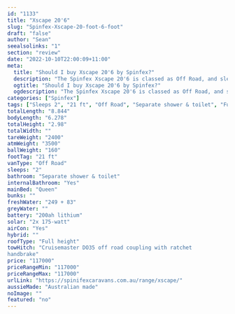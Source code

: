 ```yaml
---
id: "1133"
title: "Xscape 20'6"
slug: "Spinfex-Xscape-20-foot-6-foot"
draft: "false"
author: "Sean"
seealsolinks: "1"
section: "review"
date: "2022-10-10T22:00:09+11:00"
meta:
  title: "Should I buy Xscape 20'6 by Spinfex?"
  description: "The Spinfex Xscape 20'6 is classed as Off Road, and sleeps 2 people. It is Australian made and comes in at 21 ft. It generally has Separate shower & toilet."
  ogtitle: "Should I buy Xscape 20'6 by Spinfex?"
  ogdescription: "The Spinfex Xscape 20'6 is classed as Off Road, and sleeps 2 people. It is Australian made and comes in at 21 ft. It generally has Separate shower & toilet."
categories: ["Spinfex"]
tags: ["Sleeps 2", "21 ft", "Off Road", "Separate shower & toilet", "Full height", "Over 100k"]
totalLength: "8.844"
bodyLength: "6.278"
totalHeight: "2.98"
totalWidth: ""
tareWeight: "2400"
atmWeight: "3500"
ballWeight: "160"
footTag: "21 ft"
vanType: "Off Road"
sleeps: "2"
bathroom: "Separate shower & toilet"
internalBathroom: "Yes"
mainBed: "Queen"
bunks: ""
freshWater: "249 + 83"
greyWater: ""
battery: "200ah lithium"
solar: "2x 175-watt"
airCon: "Yes"
hybrid: ""
roofType: "Full height"
towHitch: "Cruisemaster DO35 off road coupling with ratchet
handbrake"
price: "117000"
priceRangeMin: "117000"
priceRangeMax: "117000"
urlLink: "https://spinifexcaravans.com.au/range/xscape/"
aussieMade: "Australian made"
noImage: ""
featured: "no"
---
```

